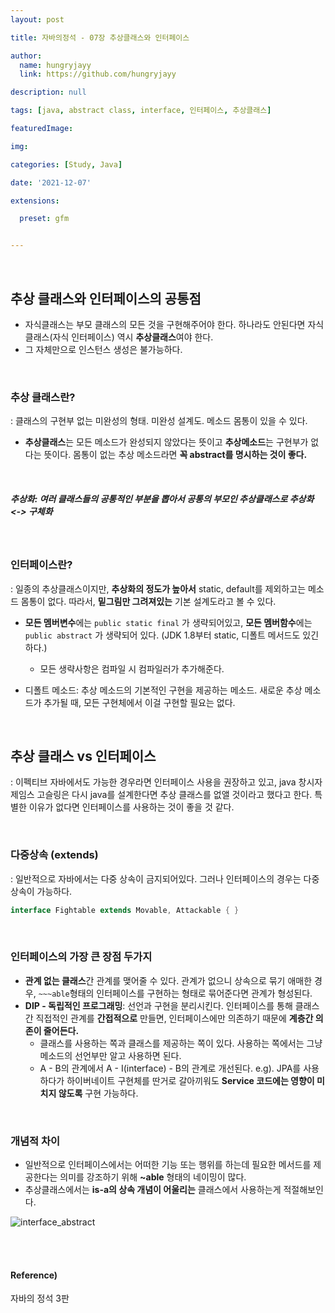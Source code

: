 ```yaml
---
layout: post

title: 자바의정석 - 07장 추상클래스와 인터페이스

author: 
  name: hungryjayy
  link: https://github.com/hungryjayy

description: null

tags: [java, abstract class, interface, 인터페이스, 추상클래스]

featuredImage: 

img: 

categories: [Study, Java]

date: '2021-12-07'

extensions:

  preset: gfm


---
```


<br>

## 추상 클래스와 인터페이스의 공통점

* 자식클래스는 부모 클래스의 모든 것을 구현해주어야 한다. 하나라도 안된다면 자식 클래스(자식 인터페이스) 역시 **추상클래스**여야 한다.
* 그 자체만으로 인스턴스 생성은 불가능하다.

<br>

### 추상 클래스란?

: 클래스의 구현부 없는 미완성의 형태. 미완성 설계도. 메소드 몸통이 있을 수 있다.

* **추상클래스**는 모든 메소드가 완성되지 않았다는 뜻이고 **추상메소드**는 구현부가 없다는 뜻이다. 몸통이 없는 추상 메소드라면 **꼭 abstract를 명시하는 것이 좋다.**

<br>

##### **추상화**: 여러 클래스들의 공통적인 부분을 뽑아서 **공통의 부모인 추상클래스**로 추상화 <-> 구체화

<br>

### 인터페이스란?

: 일종의 추상클래스이지만, **추상화의 정도가 높아서** static, default를 제외하고는 메소드 몸통이 없다. 따라서, **밑그림만 그려져있는** 기본 설계도라고 볼 수 있다.

* **모든 멤버변수**에는 `public static final` 가 생략되어있고, **모든 멤버함수**에는 `public abstract` 가 생략되어 있다. (JDK 1.8부터 static, 디폴트 메서드도 있긴하다.)
  * 모든 생략사항은 컴파일 시 컴파일러가 추가해준다.

* 디폴트 메소드: 추상 메소드의 기본적인 구현을 제공하는 메소드. 새로운 추상 메소드가 추가될 때, 모든 구현체에서 이걸 구현할 필요는 없다.

<br>

## 추상 클래스 vs 인터페이스

: 이펙티브 자바에서도 가능한 경우라면 인터페이스 사용을 권장하고 있고, java 창시자 제임스 고슬링은 다시 java를 설계한다면 추상 클래스를 없앨 것이라고 했다고 한다. 특별한 이유가 없다면 인터페이스를 사용하는 것이 좋을 것 같다.

<br>

### 다중상속 (extends)

: 일반적으로 자바에서는 다중 상속이 금지되어있다. 그러나 인터페이스의 경우는 다중 상속이 가능하다.

```java
interface Fightable extends Movable, Attackable { }
```

<br>

### 인터페이스의 가장 큰 장점 두가지

* **관계 없는 클래스**간 관계를 맺어줄 수 있다. 관계가 없으니 상속으로 묶기 애매한 경우, `~~~able`형태의 인터페이스를 구현하는 형태로 묶어준다면 관계가 형성된다.
* **DIP - 독립적인 프로그래밍**: 선언과 구현을 분리시킨다. 인터페이스를 통해 클래스간 직접적인 관계를 **간접적으로** 만들면, 인터페이스에만 의존하기 때문에 **계층간 의존이 줄어든다.**
  * 클래스를 사용하는 쪽과 클래스를 제공하는 쪽이 있다. 사용하는 쪽에서는 그냥 메소드의 선언부만 알고 사용하면 된다.
  * A - B의 관계에서 A - I(interface) - B의 관계로 개선된다. e.g). JPA를 사용하다가 하이버네이트 구현체를 딴거로 갈아끼워도 **Service 코드에는 영향이 미치지 않도록** 구현 가능하다.

<br>

### 개념적 차이

* 일반적으로 인터페이스에서는 어떠한 기능 또는 행위를 하는데 필요한 메서드를 제공한다는 의미를 강조하기 위해 **~able** 형태의 네이밍이 많다. 
* 추상클래스에서는 **is-a의 상속 개념이 어울리는** 클래스에서 사용하는게 적절해보인다.

![interface_abstract](https://hungryjayy.github.io/assets/img/Java/interface_abstract.png) 

<br><br>

#### Reference)

자바의 정석 3판